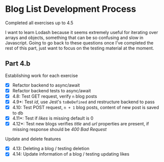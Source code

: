 # Blog List Development Process
Completed all exercises up to 4.5

I want to learn Lodash because it seems extremely useful for iterating over arrays and objects, something that can be so confusing and slow in Javascript. Going to go back to these questions once I've completed the rest of this part, just want to focus on the testing material at the moment.

## Part 4.b
Establishing work for each exercise
- [x] Refactor backend to async/await
- [x] Refactor backend tests to async/await
- [x] 4.8: Test GET request, verify `n` blog posts
- [x] 4.9*: Test _id_, use Jest's `toBeDefined` and restructure backend to pass
- [x] 4.10: Test POST request, `n + 1` blog posts, content of new post is saved to db
- [x] 4.11*: Test if _likes_ is missing default is 0
- [x] 4.12*: Test new blogs verifies _title_ and _url_ properties are present, if missing response should be _400 Bad Request_

Update and delete features
- [x] 4.13: Deleting a blog / testing deletion
- [x] 4.14: Update information of a blog / testing updating likes